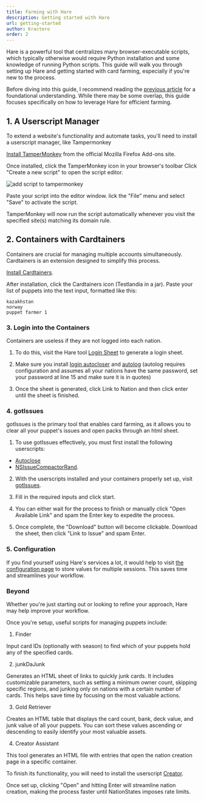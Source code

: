 ```yaml
---
title: Farming with Hare
description: Getting started with Hare
url: getting-started
author: Kractero
order: 2
---
```


Hare is a powerful tool that centralizes many browser-executable scripts, which typically otherwise would require Python installation and some knowledge of running Python scripts. This guide will walk you through setting up Hare and getting started with card farming, especially if you're new to the process.

Before diving into this guide, I recommend reading the [previous article](prereqs) for a foundational understanding. While there may be some overlap, this guide focuses specifically on how to leverage Hare for efficient farming.

## 1. A Userscript Manager

To extend a website's functionality and automate tasks, you'll need to install a userscript manager, like Tampermonkey

[Install TamperMonkey](https://addons.mozilla.org/en-US/firefox/addon/tampermonkey/) from the official Mozilla Firefox Add-ons site.

Once installed, click the TamperMonkey icon in your browser's toolbar Click "Create a new script" to open the script editor.

![add script to tampermonkey](https://raw.githubusercontent.com/Kractero/hare/main/static/guides/tampermonkey.png)

Paste your script into the editor window. lick the "File" menu and select "Save" to activate the script.

TamperMonkey will now run the script automatically whenever you visit the specified site(s) matching its domain rule.

## 2. Containers with Cardtainers

Containers are crucial for managing multiple accounts simultaneously. Cardtainers is an extension designed to simplify this process.

[Install Cardtainers](https://addons.mozilla.org/en-US/firefox/addon/cardtainers/).

After installation, click the Cardtainers icon (Testlandia in a jar). Paste your list of puppets into the text input, formatted like this:

```plaintext
kazakhstan
norway
puppet farmer 1
```

### 3. Login into the Containers

Containers are useless if they are not logged into each nation.

1. To do this, visit the Hare tool <a href="/tools/login" target="_blank" rel="noreferrer noopener">Login Sheet</a> to generate a login sheet.

2. Make sure you install [login autocloser](https://github.com/Kractero/userscripts/raw/main/container-login/autologautoclose.user.js) and [autolog](https://github.com/Kractero/userscripts/raw/main/container-login/autolog.user.js) (autolog requires configuration and assumes all your nations have the same password, set your password at line 15 and make sure it is in quotes)

3. Once the sheet is generated, click Link to Nation and then click enter until the sheet is finished.

### 4. gotIssues

gotIssues is the primary tool that enables card farming, as it allows you to clear all your puppet's issues and open packs through an html sheet.

1. To use gotIssues effectively, you must first install the following userscripts:

- [Autoclose](https://raw.githubusercontent.com/jmikk/gotIssues/master/autoclose%3D1.user.js)
- [NSIssueCompactorRand](https://raw.githubusercontent.com/jmikk/gotIssues/master/NsIssueCompactorRand.js).

2. With the userscripts installed and your containers properly set up, visit <a href="/tools/gotissues" target="_blank" rel="noreferrer noopener">gotIssues</a>.

3. Fill in the required inputs and click start.

4. You can either wait for the process to finish or manually click "Open Available Link" and spam the Enter key to expedite the process.

5. Once complete, the "Download" button will become clickable. Download the sheet, then click "Link to Issue" and spam Enter.

### 5. Configuration

If you find yourself using Hare's services a lot, it would help to visit <a href="/config" target="_blank" rel="noreferrer noopener">the configuration page</a> to store values for multiple sessions. This saves time and streamlines your workflow.

### Beyond

Whether you're just starting out or looking to refine your approach, Hare may help improve your workflow.

Once you're setup, useful scripts for managing puppets include:

1. Finder

Input card IDs (optionally with season) to find which of your puppets hold any of the specified cards.

2. junkDaJunk

Generates an HTML sheet of links to quickly junk cards. It includes customizable parameters, such as setting a minimum owner count, skipping specific regions, and junking only on nations with a certain number of cards. This helps save time by focusing on the most valuable actions.

3. Gold Retriever

Creates an HTML table that displays the card count, bank, deck value, and junk value of all your puppets. You can sort these values ascending or descending to easily identify your most valuable assets.

4. Creator Assistant

This tool generates an HTML file with entries that open the nation creation page in a specific container.

To finish its functionality, you will need to install the userscript [Creator](https://github.com/Kractero/userscripts/raw/main/nationCreator.user.js).

Once set up, clicking "Open" and hitting Enter will streamline nation creation, making the process faster until NationStates imposes rate limits.
